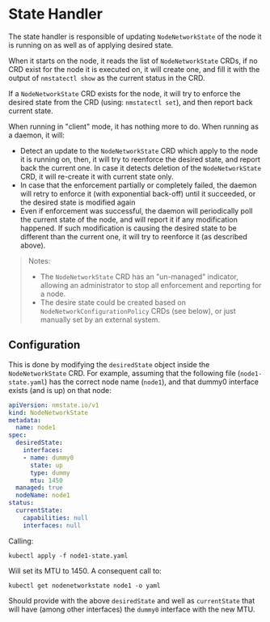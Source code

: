 # State Handler

The state handler is responsible of updating `NodeNetworkState` of the node it
is running on as well as of applying desired state.

When it starts on the node, it reads the list of `NodeNetworkState` CRDs, if
no CRD exist for the node it is executed on, it will create one, and fill it
with the output of `nmstatectl show` as the current status in the CRD.

If a `NodeNetworkState` CRD exists for the node, it will try to enforce the
desired state from the CRD (using: `nmstatectl set`), and then report back
current state.

When running in "client" mode, it has nothing more to do. When running as a
daemon, it will:

- Detect an update to the `NodeNetworkState` CRD which apply to the node it is running on, then, it will try to reenforce the desired state, and report back the current one. In case it detects deletion of the `NodeNetworkState` CRD, it will re-create it with current state only.
- In case that the enforcement partially or completely failed, the daemon will retry to enforce it (with exponential back-off) until it succeeded, or the desired state is modified again 
- Even if enforcement was successful, the daemon will periodically poll the current state of the node, and will report it if any modification happened. If such modification is causing the desired state to be different than the current one, it will try to reenforce it (as described above).

> Notes:
> - The `NodeNetworkState` CRD has an "un-managed" indicator, allowing an administrator to stop all enforcement and reporting for a node.
> - The desire state could be created based on `NodeNetworkConfigurationPolicy` CRDs (see below), or just manually set by an external system.

## Configuration

This is done by modifying the `desiredState` object inside the
`NodeNetworkState` CRD. For example, assuming that the following file
(`node1-state.yaml`) has the correct node name (`node1`), and that
dummy0 interface exists (and is up) on that node:

```yaml
apiVersion: nmstate.io/v1
kind: NodeNetworkState
metadata:
  name: node1
spec:
  desiredState:
    interfaces:
    - name: dummy0
      state: up
      type: dummy
      mtu: 1450
  managed: true
  nodeName: node1
status:
  currentState:
    capabilities: null
    interfaces: null
```

Calling:

```
kubectl apply -f node1-state.yaml
```

Will set its MTU to 1450. A consequent call to:

```
kubectl get nodenetworkstate node1 -o yaml
```

Should provide with the above `desiredState` and well as `currentState`
that will have (among other interfaces) the `dummy0` interface with the new
MTU.
